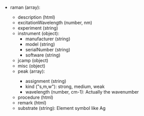 - raman (array<object>):
  - description (html)
  - excitationWavelength (number, nm)
  - experiment (string)
  - instrument (object):
    - manufacturer (string)
    - model (string)
    - serialNumber (string)
    - software (string)
  - jcamp (object)
  - misc (object)
  - peak (array<object>):
    - assignment (string)
    - kind ("s,m,w"): strong, medium, weak
    - wavelength (number, cm-1): Actually the wavenumber
  - procedure (html)
  - remark (html)
  - substrate (string): Element symbol like Ag 
